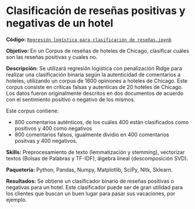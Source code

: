 # Clasificación de reseñas positivas y negativas de un hotel

**Código:** [`Regresión logística para clasificación de reseñas.ipynb`](https://github.com/ElAleph25/Projectos-del-Portafolio-/blob/main/ClasificadorRese%C3%B1asHoteles/ClasificadorResen%CC%83asRegresio%CC%81nLogi%CC%81stica.ipynb)

**Objetivo:** En un Corpus de reseñas de hoteles de Chicago, clasificar cuáles son las reseñas positivas y cuales no. 

**Descripción:** Se utilizará regresión logistica con penalización Ridge para realizar una clasificación binaria según la autenticidad de comentarios a hoteles, utilizando un corpus de 1600 opiniones a hoteles de Chicago. 
Este corpus consiste en críticas falsas y autenticas de 20 hoteles de Chicago. Los datos fueron originalmente descritos en dos documentos de acuerdo con el sentimiento positivo o negativo de los mismos.

Este corpus contiene:

* 800 comentarios auténticos, de los cuáles 400 están clasificados como positivos y 400 como negativos
* 800 comentarios falsos, igualmente dividio en 400 comentarios positvas y 400 negativos.

**Skills:** Preprocesamiento de texto (lemmatización y stemming), vectorizar textos (Bolsas de Palabras y TF-IDF), álgebra lineal (descomposición SVD). 

**Paquetería:** Python, Pandas, Numpy, Matplotlib, SciPy, Nltk, Sklearn.

**Resultados:** Se obtiene un clasificador binario de reseñas positivas o negativas para un hotel. Este clasificador puede ser de gran utilidad para los clientes que buscan un buen lugar para pasar sus vacaciones, por ejemplo. 

